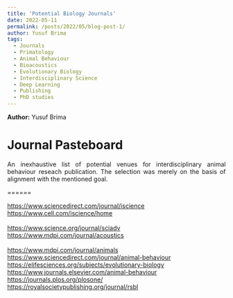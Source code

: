 ```yaml
---
title: 'Potential Biology Journals'
date: 2022-05-11
permalink: /posts/2022/05/blog-post-1/
author: Yusuf Brima
tags:
  - Journals
  - Primatology
  - Animal Behaviour
  - Bioacoustics
  - Evolutionary Biology
  - Interdisciplinary Science
  - Deep Learning
  - Publishing
  - PhD studies
---
```

<p class="page__date"><strong>
  <i class="fa fa-fw fa-user" aria-hidden="true"></i> Author:</strong>
  Yusuf Brima
</p>

Journal Pasteboard
======
<p style="text-align:justify;">
An inexhaustive list of potential venues for interdisciplinary animal behaviour reseach publication. The selection was merely on the basis of alignment with the mentioned goal.
<p>

======
<p style="text-align:justify;">
<a href="https://www.sciencedirect.com/journal/iscience" target="_blank">https://www.sciencedirect.com/journal/iscience </a> <br />
<a href="https://www.cell.com/iscience/home" target="_blank"> https://www.cell.com/iscience/home</a> <br />
<a href="https://www.science.org/journal/sciadv" target="_blank"> </a> <br />
<a href="https://link.springer.com/journal/10329/volumes-and-issues" target="_blank">https://www.science.org/journal/sciadv </a> <br />
<a href="https://www.mdpi.com/journal/acoustics" target="_blank">https://www.mdpi.com/journal/acoustics </a> <br />
<a href="https://www.mdpi.com/journal/animals" target="_blank"> </a> <br />
<a href="https://www.nature.com/ncomms/" target="_blank">https://www.mdpi.com/journal/animals </a> <br />
<a href="https://www.sciencedirect.com/journal/animal-behaviour" target="_blank">https://www.sciencedirect.com/journal/animal-behaviour </a> <br />
<a href="https://elifesciences.org/subjects/evolutionary-biology" target="_blank">https://elifesciences.org/subjects/evolutionary-biology </a> <br />
<a href="https://www.journals.elsevier.com/animal-behaviour" target="_blank">https://www.journals.elsevier.com/animal-behaviour </a> <br />
<a href="https://journals.plos.org/plosone/" target="_blank">https://journals.plos.org/plosone/ </a> <br />
<a href="https://royalsocietypublishing.org/journal/rsbl" target="_blank">https://royalsocietypublishing.org/journal/rsbl </a> <br />
<!-- <a href="" target="_blank"> </a> <br /> -->
</p>


<!-- <h2>References</h2> -->
